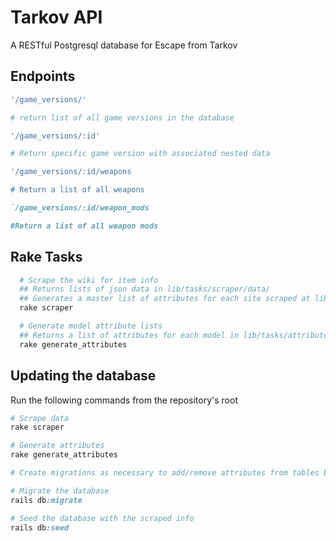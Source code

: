 # Tarkov API

A RESTful Postgresql database for Escape from Tarkov

## Endpoints

```ruby
'/game_versions/'

# return list of all game versions in the database 
```

```ruby
'/game_versions/:id'

# Return specific game version with associated nested data
```

```ruby
'/game_versions/:id/weapons

# Return a list of all weapons
```

```ruby
`/game_versions/:id/weapon_mods 

#Return a list of all weapon mods
```

## Rake Tasks

```ruby
  # Scrape the wiki for item info
  ## Returns lists of json data in lib/tasks/scraper/data/
  ## Generates a master list of attributes for each site scraped at lib/tasks/scraper/attributes.json
  rake scraper

  # Generate model attribute lists
  ## Returns a list of attributes for each model in lib/tasks/attribute_templates
  rake generate_attributes
```

## Updating the database

Run the following commands from the repository's root

```ruby
# Scrape data
rake scraper

# Generate attributes
rake generate_attributes

# Create migrations as necessary to add/remove attributes from tables based on attribute lists

# Migrate the database
rails db:migrate

# Seed the database with the scraped info
rails db:seed
```
